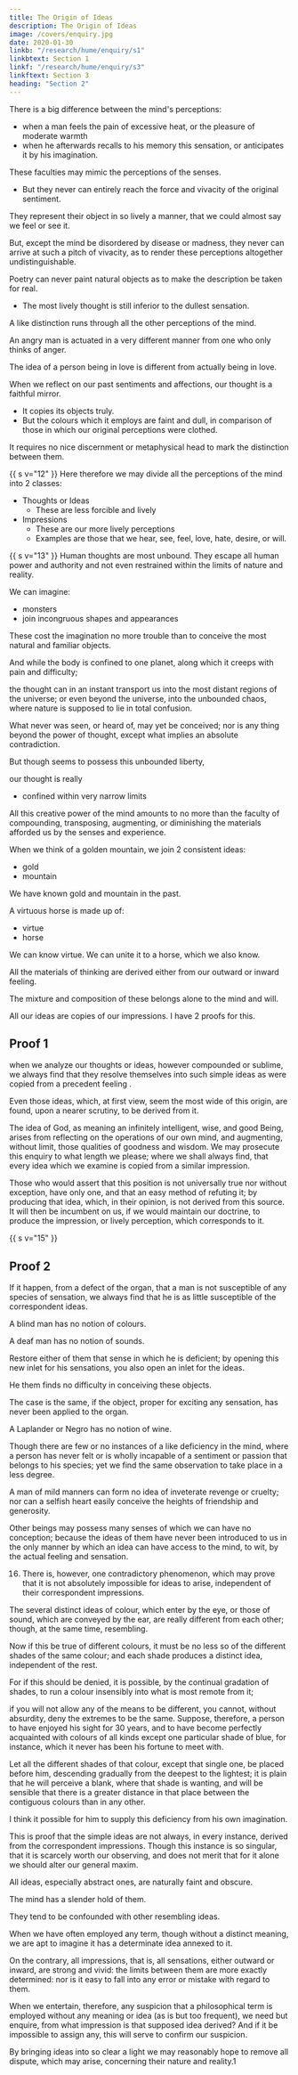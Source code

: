 ```yaml
---
title: The Origin of Ideas
description: The Origin of Ideas
image: /covers/enquiry.jpg
date: 2020-01-30
linkb: "/research/hume/enquiry/s1"
linkbtext: Section 1
linkf: "/research/hume/enquiry/s3"
linkftext: Section 3
heading: "Section 2"
--- 
```



There is a big difference between the mind's perceptions:
- when a man feels the pain of excessive heat, or the pleasure of moderate warmth
- when he afterwards recalls to his memory this sensation, or anticipates it by his imagination.

These faculties may mimic the perceptions of the senses.
- But they never can entirely reach the force and vivacity of the original sentiment. 

<!-- The utmost we say of them, even when they operate with greatest vigour, is, that  -->

They represent their object in so lively a manner, that we could almost say we feel or see it. 

But, except the mind be disordered by disease or madness, they never can arrive at such a pitch of vivacity, as to render these perceptions altogether undistinguishable. 

Poetry can never paint natural objects as to make the description be taken for real. <!--  landskip. -->
- The most lively thought is still inferior to the dullest sensation.

A like distinction runs through all the other perceptions of the mind. 

An angry man is actuated in a very different manner from one who only thinks of anger.

The idea of a person being in love is different from actually being in love. 
<!-- If you tell me, that any person is in love, I easily understand your meaning, and form a just conception of his situation; 

but never can mistake that conception for the real disorders and agitations of the passion.  -->

When we reflect on our past sentiments and affections, our thought is a faithful mirror. 
- It copies its objects truly. 
- But the colours which it employs are faint and dull, in comparison of those in which our original perceptions were clothed. 

It requires no nice discernment or metaphysical head to mark the distinction between them. 


{{ s v="12" }} Here therefore we may divide all the perceptions of the mind into 2 classes:
- Thoughts or Ideas
  - These are less forcible and lively
- Impressions
  - These are our more lively perceptions
  - Examples are those that we hear, see, feel, love, hate, desire, or will. 
<!-- , which are distinguished by their different degrees of force and vivacity. --> 

<!-- Impressions are distinguished from ideas, which are the less lively perceptions, of which we are conscious, when we reflect on any of those sensations or movements above mentioned.  -->


{{ s v="13" }} Human thoughts are most unbound. They escape all human power and authority and not even restrained within the limits of nature and reality. 

We can imagine:
- monsters
- join incongruous shapes and appearances

These cost the imagination no more trouble than to conceive the most natural and familiar objects. 

And while the body is confined to one planet, along which it creeps with pain and difficulty;

the thought can in an instant transport us into the most distant regions of the universe; or even beyond the universe, into the unbounded chaos, where nature is supposed to lie in total confusion. 

What never was seen, or heard of, may yet be conceived; nor is any thing beyond the power of thought, except what implies an absolute contradiction. 


But though  seems to possess this unbounded liberty, 

our thought is really 
-  confined within very narrow limits

All this creative power of the mind amounts to no more than the faculty of compounding, transposing, augmenting, or diminishing the materials afforded us by the senses and experience. 

When we think of a golden mountain, we join 2 consistent ideas:
- gold
- mountain

We have known gold and mountain in the past. 

A virtuous horse is made up of:
- virtue
- horse

We can know virtue. We can unite it to a horse, which we also know. 

All the materials of thinking are derived either from our outward or inward feeling<!-- sentiment -->. 

The mixture and composition of these belongs alone to the mind and will.

All our ideas <!-- or more feeble perceptions --> are copies of our impressions. I have 2 proofs for this.


<!-- 14. To prove this, the two following arguments will, I hope, be sufficient.  -->

## Proof 1

when we analyze our thoughts or ideas, however compounded or sublime, we always find that they resolve themselves into such simple ideas as were copied from a precedent feeling <!-- or sentiment -->. 

Even those ideas, which, at first view, seem the most wide of this origin, are found, upon a nearer scrutiny, to be derived from it. 

The idea of God, as meaning an infinitely intelligent, wise, and good Being, arises from reflecting on the operations of our own mind, and augmenting, without limit, those qualities of goodness and wisdom. We may prosecute this enquiry to what length we please; where we shall always find, that every idea which we examine is copied from a similar impression. 

Those who would assert that this position is not universally true nor without exception, have only one, and that an easy method of refuting it; by producing that idea, which, in their opinion, is not derived from this source. It will then be incumbent on us, if we would maintain our doctrine, to produce the impression, or lively perception, which corresponds to it. 


{{ s v="15" }} 

## Proof 2

If it happen, from a defect of the organ, that a man is not susceptible of any species of sensation, we always find that he is as little susceptible of the correspondent ideas. 

A blind man has no notion of colours. 

A deaf man has no notion of sounds.

Restore either of them that sense in which he is deficient; by opening this new inlet for his sensations, you also open an inlet for the ideas.

He them finds no difficulty in conceiving these objects. 

The case is the same, if the object, proper for exciting any sensation, has never been applied to the organ.

A Laplander or Negro has no notion of wine.

Though there are few or no instances of a like deficiency in the mind, where a person has never felt or is wholly incapable of a sentiment or passion that belongs to his species; yet we find the same observation to take place in a less degree. 

A man of mild manners can form no idea of inveterate revenge or cruelty; nor can a selfish heart easily conceive the heights of friendship and generosity. 


Other beings may possess many senses of which we can have no conception; because the ideas of them have never been introduced to us in the only manner by which an idea can have access to the mind, to wit, by the actual feeling and sensation. 


16. There is, however, one contradictory phenomenon, which may prove that it is not absolutely impossible for ideas to arise, independent of their correspondent impressions. 

The several distinct ideas of colour, which enter by the eye, or those of sound, which are conveyed by the ear, are really different from each other; though, at the same time, resembling. 

Now if this be true of different colours, it must be no less so of the different shades of the same colour; and each shade produces a distinct idea, independent of the rest. 

 For if this should be denied, it is possible, by the continual gradation of shades, to run a colour insensibly into what is most remote from it; 

if you will not allow any of the means to be different, you cannot, without absurdity, deny the extremes to be the same. Suppose, therefore, a person to have enjoyed his sight for 30 years, and to have become perfectly acquainted with colours of all kinds except one particular shade of blue, for instance, which it never has been his fortune to meet with. 

 Let all the different shades of that colour, except that single one, be placed before him, descending gradually from the deepest to the lightest; it is plain that he will perceive a blank, where that shade is wanting, and will be sensible that there is a greater distance in that place between the contiguous colours than in any other.

I think it possible for him to supply this deficiency from his own imagination.

<!-- , and raise up to himself the idea of that particular shade, though it had never been conveyed to him by his senses? -->

<!-- I believe there are few but will be of opinion that he can: and  -->

This is proof that the simple ideas are not always, in every instance, derived from the correspondent impressions. Though this instance is so singular, that it is scarcely worth our observing, and does not merit that for it alone we should alter our general maxim. 


<!-- 17. Here, therefore, is a proposition, which not only seems, in itself, simple and intelligible; but, if a proper use were made of it, might render every dispute equally intelligible, and banish all that jargon, which has so long taken possession of metaphysical reasonings, and drawn disgrace upon them.  -->

All ideas, especially abstract ones, are naturally faint and obscure. 

The mind has a slender hold of them. 

They tend to be confounded with other resembling ideas.

When we have often employed any term, though without a distinct meaning, we are apt to imagine it has a determinate idea annexed to it. 

On the contrary, all impressions, that is, all sensations, either outward or inward, are strong and vivid: the limits between them are more exactly determined: nor is it easy to fall into any error or mistake with regard to them. 

When we entertain, therefore, any suspicion that a philosophical term is employed without any meaning or idea (as is but too frequent), we need but enquire, from what impression is that supposed idea derived? And if it be impossible to assign any, this will serve to confirm our suspicion. 

By bringing ideas into so clear a light we may reasonably hope to remove all dispute, which may arise, concerning their nature and reality.1